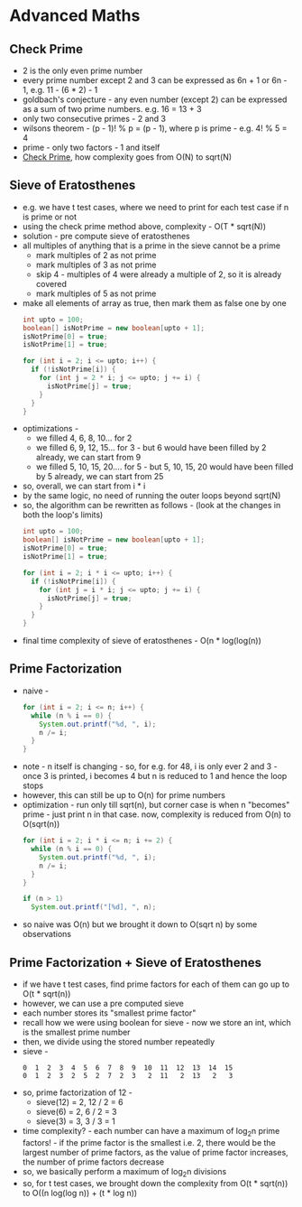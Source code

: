 # Advanced Maths

## Check Prime

- 2 is the only even prime number
- every prime number except 2 and 3 can be expressed as 6n + 1 or 6n - 1, e.g. 11 - (6 * 2) - 1
- goldbach's conjecture - any even number (except 2) can be expressed as a sum of two prime numbers. e.g. 16 = 13 + 3
- only two consecutive primes - 2 and 3
- wilsons theorem - (p - 1)! % p = (p - 1), where p is prime - e.g. 4! % 5 = 4
- prime - only two factors - 1 and itself
- [Check Prime](/Strivers%20A2Z%20DSA%20Sheet/Step%201:%20Learn%20the%20basics/Step%201.4:%20Know%20Basic%20Maths/Check%20Prime.md), how complexity goes from O(N) to sqrt(N)

## Sieve of Eratosthenes

- e.g. we have t test cases, where we need to print for each test case if n is prime or not
- using the check prime method above, complexity - O(T * sqrt(N))
- solution - pre compute sieve of eratosthenes
- all multiples of anything that is a prime in the sieve cannot be a prime
  - mark multiples of 2 as not prime
  - mark multiples of 3 as not prime
  - skip 4 - multiples of 4 were already a multiple of 2, so it is already covered
  - mark multiples of 5 as not prime
- make all elements of array as true, then mark them as false one by one
  ```java
  int upto = 100;
  boolean[] isNotPrime = new boolean[upto + 1];
  isNotPrime[0] = true;
  isNotPrime[1] = true;

  for (int i = 2; i <= upto; i++) {
    if (!isNotPrime[i]) {
      for (int j = 2 * i; j <= upto; j += i) {
        isNotPrime[j] = true;
      }
    }
  }
  ```
- optimizations -
  - we filled 4, 6, 8, 10... for 2
  - we filled 6, 9, 12, 15... for 3 - but 6 would have been filled by 2 already, we can start from 9
  - we filled 5, 10, 15, 20.... for 5 - but 5, 10, 15, 20 would have been filled by 5 already, we can start from 25
- so, overall, we can start from i * i
- by the same logic, no need of running the outer loops beyond sqrt(N)
- so, the algorithm can be rewritten as follows - (look at the changes in both the loop's limits)
  ```java
  int upto = 100;
  boolean[] isNotPrime = new boolean[upto + 1];
  isNotPrime[0] = true;
  isNotPrime[1] = true;

  for (int i = 2; i * i <= upto; i++) {
    if (!isNotPrime[i]) {
      for (int j = i * i; j <= upto; j += i) {
        isNotPrime[j] = true;
      }
    }
  }
  ```
- final time complexity of sieve of eratosthenes - O(n * log(log(n))

## Prime Factorization

- naive -  
  ```java
  for (int i = 2; i <= n; i++) {
    while (n % i == 0) {
      System.out.printf("%d, ", i);
      n /= i;
    }
  }
  ```
- note - n itself is changing - so, for e.g. for 48, i is only ever 2 and 3 - once 3 is printed, i becomes 4 but n is reduced to 1 and hence the loop stops
- however, this can still be up to O(n) for prime numbers
- optimization - run only till sqrt(n), but corner case is when n "becomes" prime - just print n in that case. now, complexity is reduced from O(n) to O(sqrt(n))
  ```java
  for (int i = 2; i * i <= n; i += 2) {
    while (n % i == 0) {
      System.out.printf("%d, ", i);
      n /= i;
    }
  }

  if (n > 1)
    System.out.printf("[%d], ", n);
  ```
- so naive was O(n) but we brought it down to O(sqrt n) by some observations

## Prime Factorization + Sieve of Eratosthenes

- if we have t test cases, find prime factors for each of them can go up to  O(t * sqrt(n))
- however, we can use a pre computed sieve
- each number stores its "smallest prime factor"
- recall how we were using boolean for sieve - now we store an int, which is the smallest prime number
- then, we divide using the stored number repeatedly
- sieve - 
  ```
  0  1  2  3  4  5  6  7  8  9  10  11  12  13  14  15
  0  1  2  3  2  5  2  7  2  3   2  11   2  13   2   3
  ```
- so, prime factorization of 12 - 
  - sieve(12) = 2, 12 / 2 = 6
  - sieve(6) = 2, 6 / 2 = 3
  - sieve(3) = 3, 3 / 3 = 1
- time complexity? - each number can have a maximum of log<sub>2</sub>n prime factors! - if the prime factor is the smallest i.e. 2, there would be the largest number of prime factors, as the value of prime factor increases, the number of prime factors decrease
- so, we basically perform a maximum of log<sub>2</sub>n divisions
- so, for t test cases, we brought down the complexity from O(t * sqrt(n)) to O((n log(log n)) + (t * log n))
